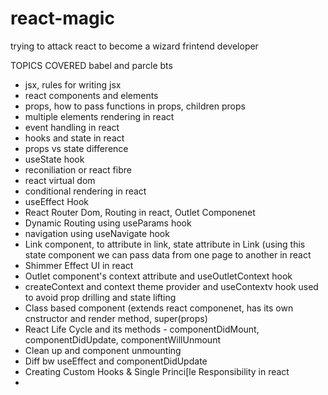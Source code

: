 # react-magic
trying to attack react to become a wizard frintend developer

TOPICS COVERED
babel and parcle bts
- jsx, rules for writing jsx
- react components and elements
- props, how to pass functions in props, children props
- multiple elements rendering in react
- event handling in react
- hooks and state in react
- props vs state difference
- useState hook
- reconiliation or react fibre
- react virtual dom
- conditional rendering in react
- useEffect Hook
- React Router Dom, Routing in react, Outlet Componenet
- Dynamic Routing using useParams hook
- navigation using useNavigate hook
- Link component, to attribute in link, state attribute in Link (using this state component we can pass data from one page to another in react
- Shimmer Effect UI in react
- Outlet component's context attribute and useOutletContext hook
- createContext and context theme provider and useContextv hook used to avoid prop drilling and state lifting 
- Class based component (extends react componenet, has its own cnstructor and render method, super(props)
- React Life Cycle and its methods - componentDidMount, componentDidUpdate, componentWillUnmount
- Clean up and component unmounting
- Diff bw useEffect and componentDidUpdate
- Creating Custom Hooks & Single Princi[le Responsibility in react
- 
